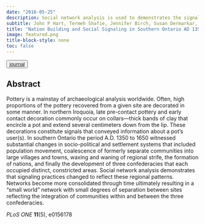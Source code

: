 ```yaml
---
date: "2016-05-25"
description: Social network analysis is used to demonstrates the signaling practices reflecting regional patterns.
subtitle: John P Hart, Termeh Shafie, Jennifer Birch, Susan Dermarkar, Ronald F Williamson
title: "Nation Building and Social Signaling in Southern Ontario AD 1350-1650"
image: featured.png
title-block-style: none
toc: false
---
```


<button type="button" class="btn btn-outline-success"><a href="https://doi.org/10.1371/journal.pone.0156178">journal</a></button>


## Abstract 
Pottery is a mainstay of archaeological analysis worldwide. Often, high proportions of the pottery recovered from a given site are decorated in some manner. In northern Iroquoia, late pre-contact pottery and early contact decoration commonly occur on collars—thick bands of clay that encircle a pot and extend several centimeters down from the lip. These decorations constitute signals that conveyed information about a pot’s user(s). In southern Ontario the period A.D. 1350 to 1650 witnessed substantial changes in socio-political and settlement systems that included population movement, coalescence of formerly separate communities into large villages and towns, waxing and waning of regional strife, the formation of nations, and finally the development of three confederacies that each occupied distinct, constricted areas. Social network analysis demonstrates that signaling practices changed to reflect these regional patterns. Networks become more consolidated through time ultimately resulting in a “small world” network with small degrees of separation between sites reflecting the integration of communities within and between the three confederacies.

*PLoS ONE* **11**(5), e0156178

